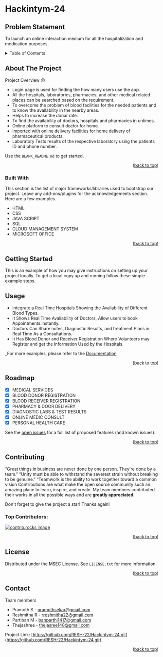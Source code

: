 # Hackintym-24

<!-- PROBLEM STATEMENT -->
## Problem Statement
To launch an online interaction medium for all the hospitalization and medication purposes.

<!-- TABLE OF CONTENTS -->
<details>
  <summary>Table of Contents</summary>
  <ol>
    <li><a href="#about-the-project">About The Project</a> </li>
    <li><a href="#built-with">Built With</a></li>
    <li><a href="#getting-started">Getting Started</a> </li>
    <li><a href="#usage">Usage</a></li>
    <li><a href="#roadmap">Roadmap</a></li>
    <li><a href="#contributing">Contributing</a></li>
    <li><a href="#license">License</a></li>
    <li><a href="#contact">Contact</a></li>
  </ol>
</details>


<!-- ABOUT THE PROJECT -->
## About The Project


Project Overview 😲

* Login page is used for finding the how many users use the app.
* All the hospitals, laboratories, pharmacies, and other medical related places can be searched based on the requirement.
* To overcome the problem of blood facilities for the needed patients and to know the availability in the nearby areas.
* Helps to increase the donar rate.
* To find the availability of doctors, hospitals and pharmacies in untimes.
* Online platform to consult doctor for home.
* Imported with online delivery facilities for home delivery of pharmaceutical products.
* Laboratory Tests results of the respective laboratory using the patients ID and phone number.

Use the `BLANK_README.md` to get started.

<p align="right">(<a href="#readme-top">back to top</a>)</p>

### Built With

This section is the list of major frameworks/libraries used to bootstrap our project. Leave any add-ons/plugins for the acknowledgements section. Here are a few examples.

* HTML
* CSS
* JAVA SCRIPT
* SQL
* CLOUD MANAGEMENT SYSTEM
* MICROSOFT OFFICE

<p align="right">(<a href="#readme-top">back to top</a>)</p>


<!-- GETTING STARTED -->
## Getting Started

This is an example of how you may give instructions on setting up your project locally.
To get a local copy up and running follow these simple example steps.

<!-- USAGE EXAMPLES -->
## Usage

* Integrate a Real Time Hospitals Showing the Avaliability  of Different Blood Types.
* It Shows Real Time Avaliability of Doctors, Allow users to book Appointments instantly.
* Doctors Can Share notes, Diagnostic Results, and treatment Plans in Real Time As a Consultations.
* It Has Blood Donor and Receiver Registration Where Volunteers may Register and get the Information Used by the Hospitals.

_For more examples, please refer to the [Documentation](#)

<p align="right">(<a href="#readme-top">back to top</a>)</p>


## Roadmap

- [x] MEDICAL SERVICES
- [x] BLOOD DONOR REGISTRATION
- [x] BLOOD RECEIVER REGISTRATION
- [x] PHARMACY & DOOR DELIVERY
- [x] DIAGNOSTIC LABS & TEST RESULTS
- [x] ONLINE MEDIC CONSULT
- [x] PERSONAL HEALTH CARE

See the [open issues](https://github.com/RESH-22/Hackintym-24.git) for a full list of proposed features (and known issues).

<p align="right">(<a href="#readme-top">back to top</a>)</p>

<!-- CONTRIBUTING -->
## Contributing

“Great things in business are never done by one person. They're done by a team.” 
“Unity must be able to withstand the severest strain without breaking to be genuine.” 
“Teamwork is the ability to work together toward a common vision
Contributions are what make the open source community such an amazing place to learn, inspire, and create. My team members contributed their works in all the possible ways and are **greatly appreciated**.

Don't forget to give the project a star! Thanks again!


### Top Contributors:

<a href="#">
  <img src="rr.png" alt="contrib.rocks image" />
</a>

<p align="right">(<a href="#readme-top">back to top</a>)</p>



<!-- LICENSE -->
## License

Distributed under the MSEC License. See `LICENSE.txt` for more information.

<p align="right">(<a href="#readme-top">back to top</a>)</p>



<!-- CONTACT -->
## Contact

Team members 
* Pramoth S - pramothsekar@gmail.com
* Reshmitha R - rreshmitha22@gmail.com
* Partiban M - banparthi1417@gmail.com
* Thejashree - thejasree148@gmail.com

Project Link: [https://github.com/RESH-22/Hackintym-24.git](https://github.com/RESH-22/Hackintym-24.git)

<p align="right">(<a href="#readme-top">back to top</a>)</p>







